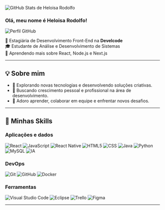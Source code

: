<img src="https://github-readme-stats.vercel.app/api?username=heloisa-rodolfo-develcode&show_icons=true&title_color=783c00&text_color=af552e&icon_color=783c00&bg_color=f8efd4&cache_seconds=2300" alt="GitHub Stats de Heloisa Rodolfo">

### Olá, meu nome é Heloisa Rodolfo!

<img src="https://img.shields.io/static/v1?label=Perfil&message=Heloisa%20Rodolfo&color=af552e&style=for-the-badge&logo=GitHub" alt="Perfil GitHub">


<p>
💼 Estagiária de Desenvolvimento Front-End na <strong>Develcode</strong><br/>
🎓 Estudante de Análise e Desenvolvimento de Sistemas<br/>
🌱 Aprendendo mais sobre React, Node.js e Next.js
</p>

---

## 💡 Sobre mim

- 🤔 Explorando novas tecnologias e desenvolvendo soluções criativas.
- 🚀 Buscando crescimento pessoal e profissional na área de desenvolvimento.
- 💬 Adoro aprender, colaborar em equipe e enfrentar novos desafios.

---

## 🚀 Minhas Skills

### **Aplicações e dados**
![React](https://img.shields.io/badge/-React-333333?style=flat&logo=react)
![JavaScript](https://img.shields.io/badge/-JavaScript-333333?style=flat&logo=javascript)
![React Native](https://img.shields.io/badge/-React%20Native-333333?style=flat&logo=react)
![HTML5](https://img.shields.io/badge/-HTML5-333333?style=flat&logo=html5)
![CSS](https://img.shields.io/badge/-CSS-333333?style=flat&logo=css3&logoColor=1572B6)
![Java](https://img.shields.io/badge/-Java-333333?style=flat&logo=java&logoColor=007396)
![Python](https://img.shields.io/badge/-Python-333333?style=flat&logo=python)
![MySQL](https://img.shields.io/badge/-MySQL-333333?style=flat&logo=mysql)
![IA](https://img.shields.io/badge/-Inteligência%20Artificial-333333?style=flat&logo=openai)

### **DevOps**
![Git](https://img.shields.io/badge/-Git-333333?style=flat&logo=git)
![GitHub](https://img.shields.io/badge/-GitHub-333333?style=flat&logo=github)
![Docker](https://img.shields.io/badge/-Docker-333333?style=flat&logo=docker)

### **Ferramentas**
![Visual Studio Code](https://img.shields.io/badge/-VS%20Code-333333?style=flat&logo=visual-studio-code&logoColor=007ACC)
![Eclipse](https://img.shields.io/badge/-Eclipse-333333?style=flat&logo=eclipse-ide&logoColor=2C2255)
![Trello](https://img.shields.io/badge/-Trello-333333?style=flat&logo=trello&logoColor=007ACC)
![Figma](https://img.shields.io/badge/-Figma-333333?style=flat&logo=figma&logoColor=007ACC)

---

